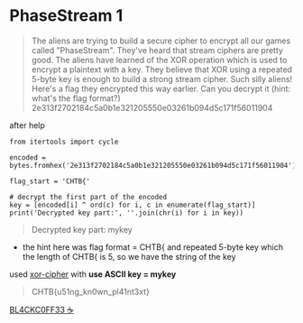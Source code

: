 # PhaseStream 1

>The aliens are trying to build a secure cipher to encrypt all our games called "PhaseStream". They've heard that stream ciphers are pretty good. The aliens have learned of the XOR operation which is used to encrypt a plaintext with a key. They believe that XOR using a repeated 5-byte key is enough to build a strong stream cipher. Such silly aliens! Here's a flag they encrypted this way earlier. Can you decrypt it (hint: what's the flag format?) 2e313f2702184c5a0b1e321205550e03261b094d5c171f56011904

after help
```
from itertools import cycle

encoded = bytes.fromhex('2e313f2702184c5a0b1e321205550e03261b094d5c171f56011904')

flag_start = 'CHTB{'

# decrypt the first part of the encoded
key = [encoded[i] ^ ord(c) for i, c in enumerate(flag_start)]
print('Decrypted key part:', ''.join(chr(i) for i in key))
```
>Decrypted key part: mykey

* the hint here was flag format = CHTB{ and repeated 5-byte key which the length of CHTB{ is 5, so we have the string of the key

used [xor-cipher](https://www.dcode.fr/xor-cipher) with **use ASCII key = mykey**

>CHTB{u51ng_kn0wn_pl41nt3xt}

[BL4CKC0FF33 ☕](https://github.com/BL4CKC0FF33/)
